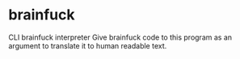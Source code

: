 # brainfuck
CLI brainfuck interpreter
Give brainfuck code to this program as an argument to translate it to human readable text.
